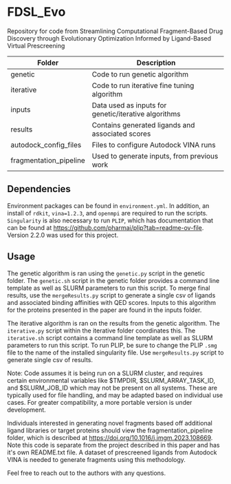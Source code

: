 # FDSL_Evo
Repository for code from Streamlining Computational Fragment-Based Drug Discovery through Evolutionary Optimization Informed by Ligand-Based Virtual Prescreening

| Folder | Description | 
|--------|-------------|
| genetic | Code to run genetic algorithm |
| iterative | Code to run iterative fine tuning algorithm |
| inputs | Data used as inputs for genetic/iterative algorithms | 
| results | Contains generated ligands and associated scores |
| autodock_config_files | Files to configure Autodock VINA runs | 
| fragmentation_pipeline | Used to generate inputs, from previous work |

## Dependencies

Environment packages can be found in `environment.yml`. In addition, an install of `rdkit`, `vina=1.2.3`, and `openmpi` are required to run the scripts. `Singularity` is also necessary to run `PLIP`, which has documentation that can be found at https://github.com/pharmai/plip?tab=readme-ov-file. Version 2.2.0 was used for this project. 

## Usage

The genetic algorithm is ran using the `genetic.py` script in the genetic folder. The `genetic.sh` script in the genetic folder provides a command line template as well as SLURM parameters to run this script. To merge final results, use the `mergeResults.py` script to generate a single csv of ligands and associated binding affinities with QED scores. Inputs to this algorithm for the proteins presented in the paper are found in the inputs folder. 

The iterative algorithm is ran on the results from the genetic algorithm. The `iterative.py` script within the iterative folder coordinates this. The `iterative.sh` script contains a command line template as well as SLURM parameters to run this script. To run PLIP, be sure to change the PLIP `.smg` file to the name of the installed singularity file. Use `mergeResults.py` script to generate single csv of results.  

Note: Code assumes it is being run on a SLURM cluster, and requires certain environmental variables like $TMPDIR, $SLURM_ARRAY_TASK_ID, and $SLURM_JOB_ID which may not be present on all systems. These are typically used for file handling, and may be adapted based on individual use cases. For greater compatibility, a more portable version is under development. 

Individuals interested in generating novel fragments based off additional ligand libraries or target proteins should view the fragmentation_pipeline folder, which is described at https://doi.org/10.1016/j.jmgm.2023.108669. Note this code is separate from the project described in this paper and has it's own README.txt file. A dataset of prescreened ligands from Autodock VINA is needed to generate fragments using this methodology. 

Feel free to reach out to the authors with any questions. 
